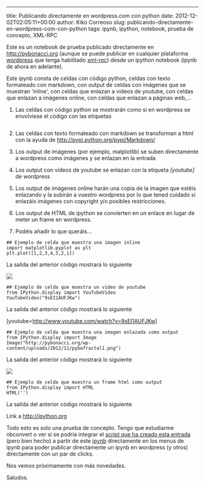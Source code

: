 ---
title: Publicando directamente en wordpress.com con python
date: 2012-12-02T02:05:11+00:00
author: Kiko Correoso
slug: publicando-directamente-en-wordpress-com-con-python
tags: ipynb, ipython, notebook, prueba de concepto, XML-RPC

Este es un notebook de prueba publicado directamente en <http://pybonacci.org> (aunque se puede publicar en cualquier plataforma [wordpress](http://wordpress.org/) que tenga habilitado [xml-rpc](http://codex.wordpress.org/XML-RPC_Support)) desde un ipython notebook (ipynb de ahora en adelante).

Este ipynb consta de celdas con código python, celdas con texto formateado con markdown, con output de celdas con imágenes que se muestran 'inline', con celdas que enlazan a videos de youtube, con celdas que enlazan a imágenes online, con celdas que enlazan a páginas web,...

  1. Las celdas con código python se mostrarán como si en wordpress se envolviese el código con las etiquetas
    <pre><code class="language-python"></code></pre>

  1. Las celdas con texto formateado con markdown se transforman a html con la ayuda de <http://pypi.python.org/pypi/Markdown/>

  1. Los output de imágenes (por ejemplo, matplotlib) se suben directamente a wordpress como imágenes y se enlazan en la entrada

  1. Los output con videos de youtube se enlazan con la etiqueta _[youtube]_ de wordpress

  1. Los output de imágenes online harán una copia de la imagen que estéis enlazando y la subirán a vuestro wordpress por lo que tened cuidado si enlazáis imágenes con copyright y/o posibles restricciones.

  1. Los output de HTML de ipython se convierten en un enlace en lugar de meter un frame en wordpress.

  1. Podéis añadir lo que queráis...

<pre><code class="language-python">## Ejemplo de celda que muestra una imagen inline
import matplotlib.pyplot as plt
plt.plot([1,2,3,4,3,2,1])</code></pre>

La salida del anterior código mostrará lo siguiente
  
![](http://pybonacci.org/wp-content/uploads/2012/12/wpid-publicando_directamente_en_wordpress-com_con_python0.png)

<pre><code class="language-python">## Ejemplo de celda que muestra un video de youtube
from IPython.display import YouTubeVideo
YouTubeVideo("9sEI1AUFJKw")</code></pre>

La salida del anterior código mostrará lo siguiente
  
[youtube=http://www.youtube.com/watch?v=9sEI1AUFJKw]

<pre><code class="language-python">## Ejemplo de celda que muestra una imagen enlazada como output
from IPython.display import Image
Image("http://pybonacci.org/wp-content/uploads/2012/11/pybofractal1.png")</code></pre>

La salida del anterior código mostrará lo siguiente
  
![](http://pybonacci.org/wp-content/uploads/2012/12/wpid-publicando_directamente_en_wordpress-com_con_python1.png)

<pre><code class="language-python">## Ejemplo de celda que muestra un frame html como output
from IPython.display import HTML
HTML('')</code></pre>

La salida del anterior código mostrará lo siguiente
  
Link a <http://ipython.org>

Todo esto es solo una prueba de concepto. Tengo que estudiarme nbconvert o ver si se podría integrar el [script que ha creado esta entrada](https://gist.github.com/4186007) (pero bien hecho) a partir de este [ipynb](http://nbviewer.ipython.org/4185988/) directamente en los menus de ipynb para poder publicar directamente un ipynb en wordpress (y otros) directamente con un par de clicks.

Nos vemos próximamente con más novedades.

Saludos.